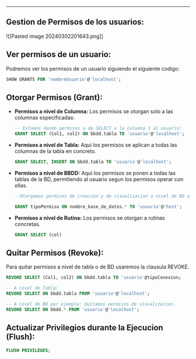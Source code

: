 
---
## Gestion de Permisos de los usuarios:

![[Pasted image 20240302201643.png]]


## Ver permisos de un usuario:
Podremos ver los permisos de un usuario siguiendo el siguiente codigo:

```sql
SHOW GRANTS FOR 'nombreUsuario'@'localhost';
```

## Otorgar Permisos (Grant):

- **Permisos a nivel de Columna:**
	 Los permisos se otorgan solo a las columnas especificadas: 
	```sql
	-- Estamos dando permisos a de SELECT a la columna 1 al usuario:
	GRANT SELECT (Col1, col2) ON bbdd.tabla TO 'usuario'@'localhost';

	```

- **Permisos a nivel de Tabla:**
	 Aqui los permisos se aplican a todas las columnas de la tabla en concreto.
	
	```sql
	GRANT SELECT, INSERT ON bbdd.tabla TO 'usuario'@'localhost'; 
	```

- **Permisos a nivel de BBDD:**
     Aqui los permisos se ponen a todas las tablas de la BD, permitiendo al usuario segun los permisos operar con ellas.
	
	```sql
	--Otorgamos permisos de creacion y de visualizacion a nivel de BD al usuario, es importante colocar el asterisco para que sea a nivel de BD

	GRANT tipoPermiso ON nombre_base_de_datos.* TO 'usuario'@'host';
	```

- **Permisos a nivel de Rutina:**
	 Los permisos se otorgan a rutinas concretas.
	```sql
	GRANT SELECT (col)
	```

## Quitar Permisos (Revoke):
Para quitar permisos a nivel de tabla o de BD usaremos la clausula REVOKE. 

```sql
REVOKE SELECT (Col1, col2) ON bbdd.tabla TO 'usuario'@tipoConexion;

-- A nivel de Tabla:
REVOKE SELECT ON bbdd.tabla FROM 'usuario'@'localhost';

-- A nivel de BD por ejemplo: Quitamos permisos de visualizacion.
REVOKE SELECT ON bbdd.* FROM 'usuario'@'localhost';

```


## Actualizar Privilegios durante la Ejecucion (Flush):

```sql
FLUSH PRIVILEGES;
```

